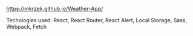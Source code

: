 https://mkrzek.github.io/Weather-App/

Techologies used:
 React,
 React Router,
 React Alert,
 Local Storage,
 Sass,
 Webpack,
 Fetch
